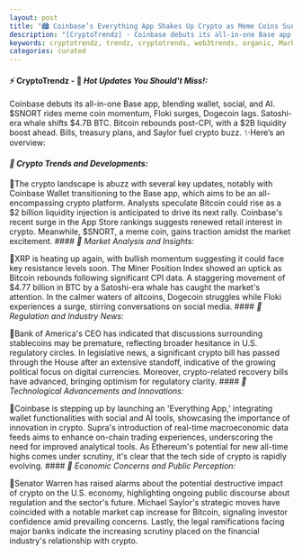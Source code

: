 ```yaml
---
layout: post
title: "🏙️ Coinbase’s Everything App Shakes Up Crypto as Meme Coins Surge and Congress Moves"
description: "[CryptoTrendz] - Coinbase debuts its all-in-one Base app, blending wallet, social, and AI. $SNORT rides meme coin momentum, Floki surges, Dogecoin lags. Satoshi-era whale shifts $4.7B BTC. Bitcoin rebounds post-CPI, with a $2B liquidity boost ahead. Bills, treasury plans, and Saylor fuel crypto buzz."
keywords: cryptotrendz, trendz, cryptotrends, web3trends, organic, Market, crypto, Stablecoin, BTC, Elon, AI, Bitcoin, Analyst, CEO, Token, Musk, Warren, Ethereum
categories: curated
---
```


#### ⚡ CryptoTrendz - 📌 *Hot Updates You Should't Miss!:*

Coinbase debuts its all-in-one Base app, blending wallet, social, and AI. $SNORT rides meme coin momentum, Floki surges, Dogecoin lags. Satoshi-era whale shifts $4.7B BTC. Bitcoin rebounds post-CPI, with a $2B liquidity boost ahead. Bills, treasury plans, and Saylor fuel crypto buzz. ✨Here’s an overview:


#### *🔖  Crypto Trends and Developments:*  

🔹The crypto landscape is abuzz with several key updates, notably with Coinbase Wallet transitioning to the Base app, which aims to be an all-encompassing crypto platform. Analysts speculate Bitcoin could rise as a $2 billion liquidity injection is anticipated to drive its next rally. Coinbase's recent surge in the App Store rankings suggests renewed retail interest in crypto. Meanwhile, $SNORT, a meme coin, gains traction amidst the market excitement. #### *🔖  Market Analysis and Insights:*  

🔹XRP is heating up again, with bullish momentum suggesting it could face key resistance levels soon. The Miner Position Index showed an uptick as Bitcoin rebounds following significant CPI data. A staggering movement of $4.77 billion in BTC by a Satoshi-era whale has caught the market's attention. In the calmer waters of altcoins, Dogecoin struggles while Floki experiences a surge, stirring conversations on social media. #### *🔖  Regulation and Industry News:*  

🔹Bank of America's CEO has indicated that discussions surrounding stablecoins may be premature, reflecting broader hesitance in U.S. regulatory circles. In legislative news, a significant crypto bill has passed through the House after an extensive standoff, indicative of the growing political focus on digital currencies. Moreover, crypto-related recovery bills have advanced, bringing optimism for regulatory clarity. #### *🔖  Technological Advancements and Innovations:*  

🔹Coinbase is stepping up by launching an 'Everything App,' integrating wallet functionalities with social and AI tools, showcasing the importance of innovation in crypto. Supra's introduction of real-time macroeconomic data feeds aims to enhance on-chain trading experiences, underscoring the need for improved analytical tools. As Ethereum's potential for new all-time highs comes under scrutiny, it's clear that the tech side of crypto is rapidly evolving. #### *🔖  Economic Concerns and Public Perception:*  

🔹Senator Warren has raised alarms about the potential destructive impact of crypto on the U.S. economy, highlighting ongoing public discourse about regulation and the sector's future. Michael Saylor's strategic moves have coincided with a notable market cap increase for Bitcoin, signaling investor confidence amid prevailing concerns. Lastly, the legal ramifications facing major banks indicate the increasing scrutiny placed on the financial industry's relationship with crypto.